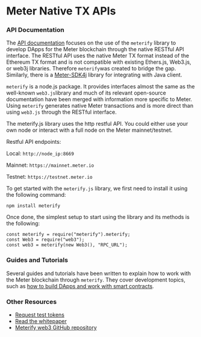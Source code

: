 # Meter Native TX APIs

### **API Documentation**

The [API documentation](meterify-api-documentation/) focuses on the use of the `meterify` library to develop DApps for the Meter blockchain through the native RESTful API interface.  The RESTful API uses the native Meter TX format instead of the Ethereum TX format and is not compatible with existing Ethers.js, Web3.js, or web3j libraries.  Therefore `meterify`was created to bridge the gap.  Similarly, there is a [Meter-SDK4j](https://github.com/meterio/meter-sdk4j) library for integrating with Java client.

`meterify` is a node.js package.  It provides interfaces almost the same as the well-known `web3.js`library and much of its relevant open-source documentation have been merged with information more specific to Meter.  Using `meterify` generates native Meter transactions and is more direct than using `web3.js` through the RESTful interface. &#x20;

The meterify.js library uses the http restful API.  You could either use your own node or interact with a full node on the Meter mainnet/testnet. &#x20;

Restful API endpoints:

Local: `http://node_ip:8669`

Mainnet: `https://mainnet.meter.io`

Testnet: `https://testnet.meter.io`

To get started with the `meterify.js` library, we first need to install it using the following command:

```
npm install meterify
```

Once done, the simplest setup to start using the library and its methods is the following:

```
const meterify = require("meterify").meterify;
const Web3 = require("web3");
const web3 = meterify(new Web3(), "RPC_URL");
```

### Guides and Tutorials <a href="#guides-and-tutorials" id="guides-and-tutorials"></a>

Several guides and tutorials have been written to explain how to work with the Meter blockchain through `meterify`. They cover development topics, such as [how to build DApps and work with smart contracts](meter-dapp-tutorials.md).

### Other Resources <a href="#other-resources" id="other-resources"></a>

* [Request test tokens](http://faucet-warringstakes.meter.io/)
* [Read the whitepaper](https://docsend.com/view/6gebiph)
* [Meterify web3 GitHub repository](https://github.com/meterio/meterify)
